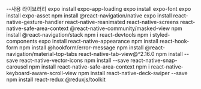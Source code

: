 --사용 라이브러리
expo install expo-app-loading
expo install expo-font
expo install expo-asset
npm install @react-navigation/native
expo install react-native-gesture-handler react-native-reanimated react-native-screens react-native-safe-area-context @react-native-community/masked-view
npm install @react-navigation/stack
npm i react-devtools
npm i styled-components
expo install react-native-appearance
npm install react-hook-form
npm install @hookform/error-message
npm install @react-navigation/material-top-tabs react-native-tab-view@^2.16.0
npm install --save react-native-vector-icons
npm install --save react-native-snap-carousel
npm install react-native-safe-area-context
npm i react-native-keyboard-aware-scroll-view
npm install react-native-deck-swiper --save
npm install react-redux @reduxjs/toolkit
